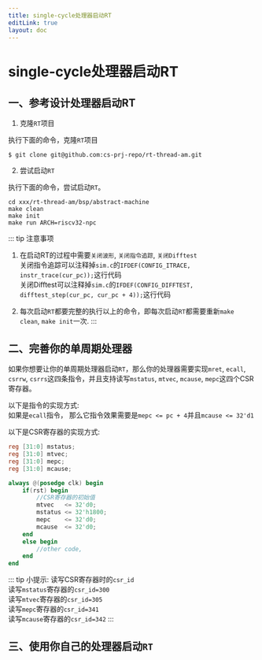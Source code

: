 ```yaml
---
title: single-cycle处理器启动RT
editLink: true
layout: doc
---
```


# single-cycle处理器启动RT

## 一、参考设计处理器启动RT

1. 克隆`RT`项目

执行下面的命令，克隆`RT`项目
``` shell
$ git clone git@github.com:cs-prj-repo/rt-thread-am.git
```

2. 尝试启动`RT`

执行下面的命令，尝试启动`RT`。
``` 
cd xxx/rt-thread-am/bsp/abstract-machine
make clean
make init
make run ARCH=riscv32-npc
```
::: tip 注意事项

1. 在启动RT的过程中需要`关闭波形`, `关闭指令追踪`, `关闭Difftest`
<br>关闭指令追踪可以注释掉`sim.c`的`IFDEF(CONFIG_ITRACE, instr_trace(cur_pc));`这行代码
<br>关闭Difftest可以注释掉`sim.c`的`IFDEF(CONFIG_DIFFTEST, difftest_step(cur_pc, cur_pc + 4));`这行代码  

2. 每次启动`RT`都要完整的执行以上的命令，即每次启动`RT`都需要重新`make clean`, `make init`一次.
::: 


## 二、完善你的单周期处理器

如果你想要让你的单周期处理器启动`RT`，那么你的处理器需要实现`mret`, `ecall`, `csrrw`, `csrrs`这四条指令，并且支持读写`mstatus`, `mtvec`, `mcause`, `mepc`这四个CSR寄存器。

以下是指令的实现方式:
<br>如果是`ecall`指令， 那么它指令效果需要是`mepc <= pc + 4`并且`mcause <= 32'd1`

以下是CSR寄存器的实现方式:
``` verilog
reg [31:0] mstatus;
reg [31:0] mtvec;
reg [31:0] mepc;
reg [31:0] mcause;

always @(posedge clk) begin
    if(rst) begin
        //CSR寄存器的初始值
		mtvec   <= 32'd0;
		mstatus <= 32'h1800;
		mepc    <= 32'd0;
		mcause  <= 32'd0; 
    end
    else begin
        //other code,
    end
end
```


::: tip 小提示: 读写CSR寄存器时的`csr_id`
<br>读写`mstatus`寄存器的`csr_id=300`
<br>读写`mtvec`寄存器的`csr_id=305`
<br>读写`mepc`寄存器的`csr_id=341`
<br>读写`mcause`寄存器的`csr_id=342`
:::

## 三、使用你自己的处理器启动`RT`

